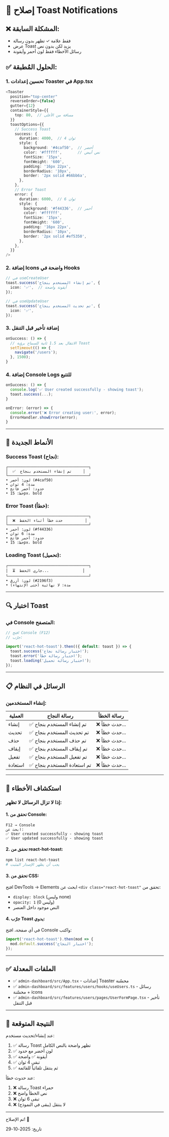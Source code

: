 # 🔔 إصلاح Toast Notifications

## ❌ المشكلة السابقة:
- فقط علامة ✓ تظهر بدون رسالة
- عرض Toast يزيد لكن بدون نص
- رسائل الأخطاء فقط لون أحمر وأيقونة

## ✅ الحلول المُطبقة:

### 1. **تحسين إعدادات Toaster في App.tsx**

```typescript
<Toaster 
  position="top-center"
  reverseOrder={false}
  gutter={12}
  containerStyle={{
    top: 80,  // مسافة من الأعلى
  }}
  toastOptions={{
    // Success Toast
    success: {
      duration: 4000,  // 4 ثوان
      style: {
        background: '#4caf50',  // أخضر
        color: '#ffffff',       // نص أبيض
        fontSize: '15px',
        fontWeight: '600',
        padding: '16px 22px',
        borderRadius: '10px',
        border: '2px solid #66bb6a',
      },
    },
    // Error Toast
    error: {
      duration: 6000,  // 6 ثوان
      style: {
        background: '#f44336',  // أحمر
        color: '#ffffff',
        fontSize: '15px',
        fontWeight: '600',
        padding: '16px 22px',
        borderRadius: '10px',
        border: '2px solid #ef5350',
      },
    },
  }}
/>
```

### 2. **إضافة Icons واضحة في Hooks**

```typescript
// في useCreateUser
toast.success('تم إنشاء المستخدم بنجاح', {
  icon: '✅',  // أيقونة واضحة
});

// في useUpdateUser
toast.success('تم تحديث المستخدم بنجاح', {
  icon: '✅',
});
```

### 3. **إضافة تأخير قبل التنقل**

```typescript
onSuccess: () => {
  // الانتقال بعد 1.5 ثانية للسماح برؤية Toast
  setTimeout(() => {
    navigate('/users');
  }, 1500);
}
```

### 4. **إضافة Console Logs للتتبع**

```typescript
onSuccess: () => {
  console.log('✅ User created successfully - showing toast');
  toast.success(...);
}

onError: (error) => {
  console.error('❌ Error creating user:', error);
  ErrorHandler.showError(error);
}
```

---

## 🎨 الأنماط الجديدة

### Success Toast (نجاح):
```
┌────────────────────────────────────┐
│  ✅  تم إنشاء المستخدم بنجاح     │
└────────────────────────────────────┘
• لون: أخضر (#4caf50)
• مدة: 4 ثوان
• حدود: أخضر فاتح
• خط: 15px، bold
```

### Error Toast (خطأ):
```
┌────────────────────────────────────┐
│  ❌  حدث خطأ أثناء الحفظ          │
└────────────────────────────────────┘
• لون: أحمر (#f44336)
• مدة: 6 ثوان
• حدود: أحمر فاتح
• خط: 15px، bold
```

### Loading Toast (تحميل):
```
┌────────────────────────────────────┐
│  ⏳  جاري الحفظ...               │
└────────────────────────────────────┘
• لون: أزرق (#2196f3)
• مدة: لا نهائية (حتى الإنتهاء)
```

---

## 🔍 اختبار Toast

### في Console المتصفح:
```javascript
// افتح Console (F12)
// جرّب:

import('react-hot-toast').then(({ default: toast }) => {
  toast.success('اختبار رسالة نجاح');
  toast.error('اختبار رسالة خطأ');
  toast.loading('اختبار رسالة تحميل');
});
```

---

## 📋 الرسائل في النظام

### إنشاء المستخدمين:
| العملية | رسالة النجاح | رسالة الخطأ |
|---------|--------------|-------------|
| إنشاء | ✅ تم إنشاء المستخدم بنجاح | ❌ حدث خطأ... |
| تحديث | ✅ تم تحديث المستخدم بنجاح | ❌ حدث خطأ... |
| حذف | ✅ تم حذف المستخدم بنجاح | ❌ حدث خطأ... |
| إيقاف | ✅ تم إيقاف المستخدم بنجاح | ❌ حدث خطأ... |
| تفعيل | ✅ تم تفعيل المستخدم بنجاح | ❌ حدث خطأ... |
| استعادة | ✅ تم استعادة المستخدم بنجاح | ❌ حدث خطأ... |

---

## 🐛 استكشاف الأخطاء

### إذا لا تزال الرسائل لا تظهر:

#### 1. **تحقق من Console**:
```
F12 → Console
ابحث عن:
✅ User created successfully - showing toast
✅ User updated successfully - showing toast
```

#### 2. **تحقق من react-hot-toast**:
```bash
npm list react-hot-toast
# يجب أن يظهر الإصدار المثبت
```

#### 3. **تحقق من CSS**:
افتح DevTools → Elements
ابحث عن `<div class="react-hot-toast"`
تحقق من:
- `display: block` (وليس none)
- `opacity: 1` (وليس 0)
- النص موجود داخل العنصر

#### 4. **جرّب Toast يدوي**:
في أي صفحة، افتح Console واكتب:
```javascript
import('react-hot-toast').then(mod => {
  mod.default.success('اختبار النجاح');
});
```

---

## ✅ الملفات المعدلة

- ✅ `admin-dashboard/src/App.tsx` - إعدادات Toaster محسّنة
- ✅ `admin-dashboard/src/features/users/hooks/useUsers.ts` - رسائل محسّنة + icons
- ✅ `admin-dashboard/src/features/users/pages/UserFormPage.tsx` - تأخير قبل التنقل

---

## 🎯 النتيجة المتوقعة

عند إنشاء/تحديث مستخدم:

1. ✅ رسالة Toast تظهر واضحة بالنص الكامل
2. ✅ لون أخضر مع حدود
3. ✅ أيقونة ✅ واضحة
4. ✅ تبقى 4 ثوان
5. ✅ ثم ينتقل تلقائياً للقائمة

عند حدوث خطأ:

1. ❌ رسالة Toast حمراء
2. ❌ نص الخطأ واضح
3. ❌ تبقى 6 ثوان
4. ❌ لا ينتقل (يبقى في النموذج)

---

تم الإصلاح! 🎉

تاريخ: 2025-10-29

